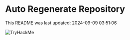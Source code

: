 # Auto Regenerate Repository

This README was last updated: 2024-09-09 03:51:06

 ![TryHackMe](https://tryhackme.com/badge/533634)